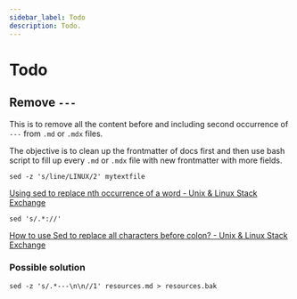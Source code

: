 ```yaml
---
sidebar_label: Todo
description: Todo.
---
```


# Todo

## Remove `---`

This is to remove all the content before and including second occurrence of `---` from `.md` or `.mdx` files.

The objective is to clean up the frontmatter of docs first and then use bash script to fill up every `.md` or `.mdx` file with new frontmatter with more fields.

```
sed -z 's/line/LINUX/2' mytextfile
```

[Using sed to replace nth occurrence of a word - Unix & Linux Stack Exchange](https://unix.stackexchange.com/questions/587916/using-sed-to-replace-nth-occurrence-of-a-word)

```
sed 's/.*://'
```

[How to use Sed to replace all characters before colon? - Unix & Linux Stack Exchange](https://unix.stackexchange.com/questions/136794/how-to-use-sed-to-replace-all-characters-before-colon)

### Possible solution

```
sed -z 's/.*---\n\n//1' resources.md > resources.bak
```